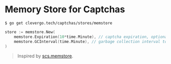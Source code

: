 # Memory Store for Captchas

```shell
$ go get clevergo.tech/captchas/stores/memstore
```

```go
store := memstore.New(
	memstore.Expiration(10*time.Minute), // captcha expiration, optional.
	memstore.GCInterval(time.Minute), // garbage collection interval to delete expired captcha, optional.
)
```

> Inspired by [scs.memstore](https://github.com/alexedwards/scs/tree/master/memstore).

